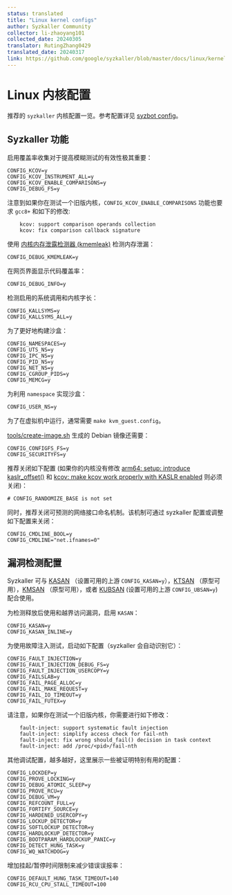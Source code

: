```yaml
---
status: translated
title: "Linux kernel configs"
author: Syzkaller Community
collector: li-zhaoyang101
collected_date: 20240305
translator: RutingZhang0429
translated_date: 20240317
link: https://github.com/google/syzkaller/blob/master/docs/linux/kernel_configs.md
---
```


# Linux 内核配置

推荐的 `syzkaller` 内核配置一览。参考配置详见 [syzbot config](/dashboard/config/linux/upstream-apparmor-kasan.config)。

## Syzkaller 功能

启用覆盖率收集对于提高模糊测试的有效性极其重要：
```
CONFIG_KCOV=y
CONFIG_KCOV_INSTRUMENT_ALL=y
CONFIG_KCOV_ENABLE_COMPARISONS=y
CONFIG_DEBUG_FS=y
```
注意到如果你在测试一个旧版内核，`CONFIG_KCOV_ENABLE_COMPARISONS` 功能也要求 `gcc8+` 和如下的修改:
```
    kcov: support comparison operands collection
    kcov: fix comparison callback signature
```

使用 [内核内存泄露检测器
(kmemleak)](https://gitee.com/hust-open-atom-club/translate-project/blob/master/sources/kernel/20240301%20Kernel%20Memory%20Leak%20Detector.md) 检测内存泄漏：

```
CONFIG_DEBUG_KMEMLEAK=y
```

在网页界面显示代码覆盖率：
```
CONFIG_DEBUG_INFO=y
```

检测启用的系统调用和内核字长：
```
CONFIG_KALLSYMS=y
CONFIG_KALLSYMS_ALL=y
```

为了更好地构建沙盒：
```
CONFIG_NAMESPACES=y
CONFIG_UTS_NS=y
CONFIG_IPC_NS=y
CONFIG_PID_NS=y
CONFIG_NET_NS=y
CONFIG_CGROUP_PIDS=y
CONFIG_MEMCG=y
```

为利用 `namespace` 实现沙盒：
```
CONFIG_USER_NS=y
```

为了在虚拟机中运行，通常需要 `make kvm_guest.config`。

[tools/create-image.sh](/tools/create-image.sh) 生成的 Debian 镜像还需要：
```
CONFIG_CONFIGFS_FS=y
CONFIG_SECURITYFS=y
```

推荐关闭如下配置 (如果你的内核没有修改 [arm64: setup: introduce kaslr_offset()](https://github.com/torvalds/linux/commit/7ede8665f27cde7da69e8b2fbeaa1ed0664879c5)
 和 [kcov: make kcov work properly with KASLR enabled](https://github.com/torvalds/linux/commit/4983f0ab7ffaad1e534b21975367429736475205) 则必须关闭)：
```
# CONFIG_RANDOMIZE_BASE is not set
```

同时，推荐关闭可预测的网络接口命名机制。该机制可通过 syzkaller 配置或调整如下配置来关闭：
```
CONFIG_CMDLINE_BOOL=y
CONFIG_CMDLINE="net.ifnames=0"
```

## 漏洞检测配置

Syzkaller 可与
[KASAN](https://kernel.org/doc/html/latest/dev-tools/kasan.html) （设置可用的上游 `CONFIG_KASAN=y`），[KTSAN](https://github.com/google/ktsan) （原型可用），[KMSAN](https://github.com/google/kmsan) （原型可用），或者 [KUBSAN](https://kernel.org/doc/html/latest/dev-tools/ubsan.html) (设置可用的上游 `CONFIG_UBSAN=y`) 配合使用。

为检测释放后使用和越界访问漏洞，启用 `KASAN`：
```
CONFIG_KASAN=y
CONFIG_KASAN_INLINE=y
```

为使用故障注入测试，启动如下配置（syzkaller 会自动识别它）：
```
CONFIG_FAULT_INJECTION=y
CONFIG_FAULT_INJECTION_DEBUG_FS=y
CONFIG_FAULT_INJECTION_USERCOPY=y
CONFIG_FAILSLAB=y
CONFIG_FAIL_PAGE_ALLOC=y
CONFIG_FAIL_MAKE_REQUEST=y
CONFIG_FAIL_IO_TIMEOUT=y
CONFIG_FAIL_FUTEX=y
```
请注意，如果你在测试一个旧版内核，你需要进行如下修改：
```
    fault-inject: support systematic fault injection
    fault-inject: simplify access check for fail-nth
    fault-inject: fix wrong should_fail() decision in task context
    fault-inject: add /proc/<pid>/fail-nth
```

其他调试配置，越多越好，这里展示一些被证明特别有用的配置：
```
CONFIG_LOCKDEP=y
CONFIG_PROVE_LOCKING=y
CONFIG_DEBUG_ATOMIC_SLEEP=y
CONFIG_PROVE_RCU=y
CONFIG_DEBUG_VM=y
CONFIG_REFCOUNT_FULL=y
CONFIG_FORTIFY_SOURCE=y
CONFIG_HARDENED_USERCOPY=y
CONFIG_LOCKUP_DETECTOR=y
CONFIG_SOFTLOCKUP_DETECTOR=y
CONFIG_HARDLOCKUP_DETECTOR=y
CONFIG_BOOTPARAM_HARDLOCKUP_PANIC=y
CONFIG_DETECT_HUNG_TASK=y
CONFIG_WQ_WATCHDOG=y
```

增加挂起/暂停时间限制来减少错误误报率：
```
CONFIG_DEFAULT_HUNG_TASK_TIMEOUT=140
CONFIG_RCU_CPU_STALL_TIMEOUT=100
```
